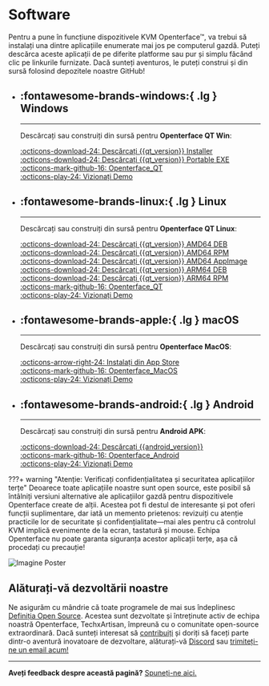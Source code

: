 # Software

Pentru a pune în funcțiune dispozitivele KVM Openterface™, va trebui să instalați una dintre aplicațiile enumerate mai jos pe computerul gazdă. Puteți descărca aceste aplicații de pe diferite platforme sau pur și simplu făcând clic pe linkurile furnizate. Dacă sunteți aventuros, le puteți construi și din sursă folosind depozitele noastre GitHub!

<div class="grid cards" markdown>

-   ## :fontawesome-brands-windows:{ .lg } __Windows__

    ---

    Descărcați sau construiți din sursă pentru **Openterface QT Win**:

    [:octicons-download-24: Descărcați {{qt_version}} Installer](https://github.com/TechxArtisanStudio/Openterface_QT/releases/download/{{qt_version}}/openterfaceQT.windows.amd64.installer.exe)  <br>
    [:octicons-download-24: Descărcați {{qt_version}} Portable EXE](https://github.com/TechxArtisanStudio/Openterface_QT/releases/download/{{qt_version}}/openterfaceQT-portable.exe)  <br>
    [:octicons-mark-github-16: Openterface_QT](https://github.com/TechxArtisanStudio/Openterface_QT)  <br>
    [:octicons-play-24: Vizionați Demo](https://youtu.be/ERzpGtRvP2o?si=e9k402f0nxsD8o2j)

-   ## :fontawesome-brands-linux:{ .lg } __Linux__

    ---

    Descărcați sau construiți din sursă pentru **Openterface QT Linux**:

    [:octicons-download-24: Descărcați {{qt_version}} AMD64 DEB](https://github.com/TechxArtisanStudio/Openterface_QT/releases/download/{{qt_version}}/openterfaceQT.linux.amd64.deb)  <br>
    [:octicons-download-24: Descărcați {{qt_version}} AMD64 RPM](https://github.com/TechxArtisanStudio/Openterface_QT/releases/download/{{qt_version}}/openterfaceQT.linux.amd64.rpm)  <br>
    [:octicons-download-24: Descărcați {{qt_version}} AMD64 AppImage](https://github.com/TechxArtisanStudio/Openterface_QT/releases/download/{{qt_version}}/openterfaceQT.linux.amd64.AppImage)  <br>
    [:octicons-download-24: Descărcați {{qt_version}} ARM64 DEB](https://github.com/TechxArtisanStudio/Openterface_QT/releases/download/{{qt_version}}/openterfaceQT.linux.arm64.deb)  <br>
    [:octicons-download-24: Descărcați {{qt_version}} ARM64 RPM](https://github.com/TechxArtisanStudio/Openterface_QT/releases/download/{{qt_version}}/openterfaceQT.linux.arm64.rpm)  <br>
    [:octicons-mark-github-16: Openterface_QT](https://github.com/TechxArtisanStudio/Openterface_QT)  <br>
    [:octicons-play-24: Vizionați Demo](https://youtu.be/_ScpI6TC0Pk?si=FSg7A2zmST8QbFec)

-   ## :fontawesome-brands-apple:{ .lg } __macOS__

    ---

    Descărcați sau construiți din sursă pentru **Openterface MacOS**:

    [:octicons-arrow-right-24: Instalați din App Store](/appstore) <br>
    [:octicons-mark-github-16: Openterface_MacOS](https://github.com/TechxArtisanStudio/Openterface_MacOS)  <br>
    [:octicons-play-24: Vizionați Demo](https://youtu.be/m7OpUem0zqY?si=tclfl0Jl77tmE6_e)

-   ## :fontawesome-brands-android:{ .lg } __Android__

    ---

    Descărcați sau construiți din sursă pentru **Android APK**:

    [:octicons-download-24: Descărcați {{android_version}}](https://github.com/TechxArtisanStudio/Openterface_Android/releases/download/{{android_version}}/OpenterfaceAndroid-release.apk)  <br>
    [:octicons-mark-github-16: Openterface_Android](https://github.com/TechxArtisanStudio/Openterface_Android)  <br>
    [:octicons-play-24: Vizionați Demo](https://x.com/TechxArtisan/status/1825460088922071398)

</div>

???+ warning "Atenție: Verificați confidențialitatea și securitatea aplicațiilor terțe"
    Deoarece toate aplicațiile noastre sunt open source, este posibil să întâlniți versiuni alternative ale aplicațiilor gazdă pentru dispozitivele Openterface create de alții. Acestea pot fi destul de interesante și pot oferi funcții suplimentare, dar iată un memento prietenos: revizuiți cu atenție practicile lor de securitate și confidențialitate—mai ales pentru că controlul KVM implică evenimente de la ecran, tastatură și mouse. Echipa Openterface nu poate garanta siguranța acestor aplicații terțe, așa că procedați cu precauție!

<div class="container">
    <img src="https://assets.openterface.com/images/product/win_qt_app.webp" alt="Imagine Poster" class="poster-image-shadow" loading="lazy">
</div>

## Alăturați-vă dezvoltării noastre

Ne asigurăm cu mândrie că toate programele de mai sus îndeplinesc [Definiția Open Source](/compliance). Acestea sunt dezvoltate și întreținute activ de echipa noastră Openterface, TechxArtisan, împreună cu o comunitate open-source extraordinară. Dacă sunteți interesat să [contribuiți](/contributing) și doriți să faceți parte dintr-o aventură inovatoare de dezvoltare, alăturați-vă [Discord](/discord) sau [trimiteți-ne un email acum!](mailto:info@openterface.com)

---

**Aveți feedback despre această pagină?** [Spuneți-ne aici.](https://forms.gle/wmxoR2C1VdG36mT69)